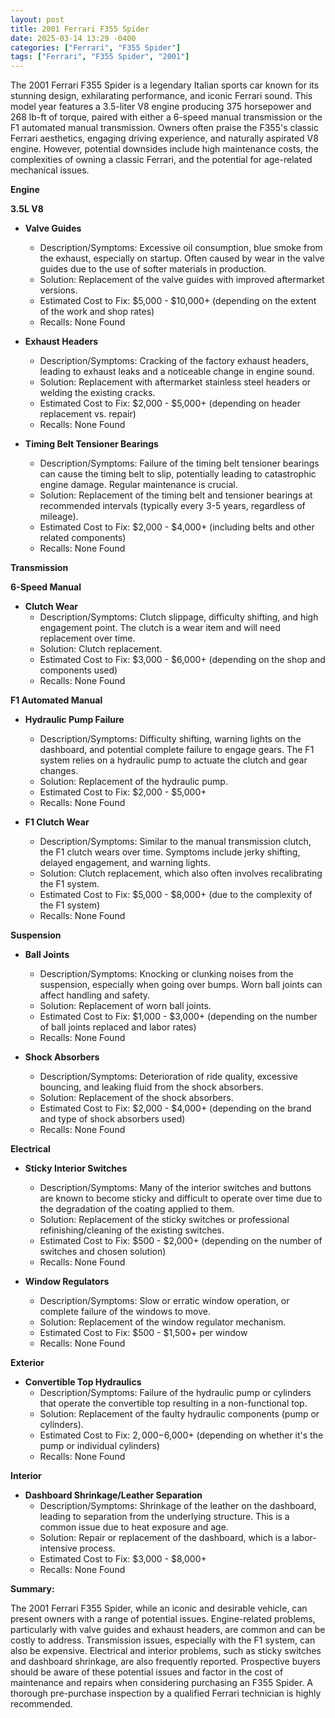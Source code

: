 ```yaml
---
layout: post
title: 2001 Ferrari F355 Spider
date: 2025-03-14 13:29 -0400
categories: ["Ferrari", "F355 Spider"]
tags: ["Ferrari", "F355 Spider", "2001"]
---
```

The 2001 Ferrari F355 Spider is a legendary Italian sports car known for its stunning design, exhilarating performance, and iconic Ferrari sound. This model year features a 3.5-liter V8 engine producing 375 horsepower and 268 lb-ft of torque, paired with either a 6-speed manual transmission or the F1 automated manual transmission. Owners often praise the F355's classic Ferrari aesthetics, engaging driving experience, and naturally aspirated V8 engine. However, potential downsides include high maintenance costs, the complexities of owning a classic Ferrari, and the potential for age-related mechanical issues.

**Engine**

**3.5L V8**

*   **Valve Guides**
    *   Description/Symptoms: Excessive oil consumption, blue smoke from the exhaust, especially on startup. Often caused by wear in the valve guides due to the use of softer materials in production.
    *   Solution: Replacement of the valve guides with improved aftermarket versions.
    *   Estimated Cost to Fix: $5,000 - $10,000+ (depending on the extent of the work and shop rates)
    *   Recalls: None Found

*   **Exhaust Headers**
    *   Description/Symptoms: Cracking of the factory exhaust headers, leading to exhaust leaks and a noticeable change in engine sound.
    *   Solution: Replacement with aftermarket stainless steel headers or welding the existing cracks.
    *   Estimated Cost to Fix: $2,000 - $5,000+ (depending on header replacement vs. repair)
    *   Recalls: None Found

*   **Timing Belt Tensioner Bearings**
    *   Description/Symptoms: Failure of the timing belt tensioner bearings can cause the timing belt to slip, potentially leading to catastrophic engine damage. Regular maintenance is crucial.
    *   Solution: Replacement of the timing belt and tensioner bearings at recommended intervals (typically every 3-5 years, regardless of mileage).
    *   Estimated Cost to Fix: $2,000 - $4,000+ (including belts and other related components)
    *   Recalls: None Found

**Transmission**

**6-Speed Manual**

*   **Clutch Wear**
    *   Description/Symptoms: Clutch slippage, difficulty shifting, and high engagement point. The clutch is a wear item and will need replacement over time.
    *   Solution: Clutch replacement.
    *   Estimated Cost to Fix: $3,000 - $6,000+ (depending on the shop and components used)
    *   Recalls: None Found

**F1 Automated Manual**

*   **Hydraulic Pump Failure**
    *   Description/Symptoms: Difficulty shifting, warning lights on the dashboard, and potential complete failure to engage gears. The F1 system relies on a hydraulic pump to actuate the clutch and gear changes.
    *   Solution: Replacement of the hydraulic pump.
    *   Estimated Cost to Fix: $2,000 - $5,000+
    *   Recalls: None Found

*   **F1 Clutch Wear**
    *   Description/Symptoms: Similar to the manual transmission clutch, the F1 clutch wears over time. Symptoms include jerky shifting, delayed engagement, and warning lights.
    *   Solution: Clutch replacement, which also often involves recalibrating the F1 system.
    *   Estimated Cost to Fix: $5,000 - $8,000+ (due to the complexity of the F1 system)
    *   Recalls: None Found

**Suspension**

*   **Ball Joints**
    *   Description/Symptoms: Knocking or clunking noises from the suspension, especially when going over bumps. Worn ball joints can affect handling and safety.
    *   Solution: Replacement of worn ball joints.
    *   Estimated Cost to Fix: $1,000 - $3,000+ (depending on the number of ball joints replaced and labor rates)
    *   Recalls: None Found

*   **Shock Absorbers**
    *   Description/Symptoms: Deterioration of ride quality, excessive bouncing, and leaking fluid from the shock absorbers.
    *   Solution: Replacement of the shock absorbers.
    *   Estimated Cost to Fix: $2,000 - $4,000+ (depending on the brand and type of shock absorbers used)
    *   Recalls: None Found

**Electrical**

*   **Sticky Interior Switches**
    *   Description/Symptoms: Many of the interior switches and buttons are known to become sticky and difficult to operate over time due to the degradation of the coating applied to them.
    *   Solution: Replacement of the sticky switches or professional refinishing/cleaning of the existing switches.
    *   Estimated Cost to Fix: $500 - $2,000+ (depending on the number of switches and chosen solution)
    *   Recalls: None Found

*   **Window Regulators**
    *   Description/Symptoms: Slow or erratic window operation, or complete failure of the windows to move.
    *   Solution: Replacement of the window regulator mechanism.
    *   Estimated Cost to Fix: $500 - $1,500+ per window
    *   Recalls: None Found

**Exterior**

*   **Convertible Top Hydraulics**
    * Description/Symptoms: Failure of the hydraulic pump or cylinders that operate the convertible top resulting in a non-functional top.
    * Solution: Replacement of the faulty hydraulic components (pump or cylinders).
    * Estimated Cost to Fix: $2,000-$6,000+ (depending on whether it's the pump or individual cylinders)
    * Recalls: None Found

**Interior**

*   **Dashboard Shrinkage/Leather Separation**
    *   Description/Symptoms: Shrinkage of the leather on the dashboard, leading to separation from the underlying structure. This is a common issue due to heat exposure and age.
    *   Solution: Repair or replacement of the dashboard, which is a labor-intensive process.
    *   Estimated Cost to Fix: $3,000 - $8,000+
    *   Recalls: None Found

**Summary:**

The 2001 Ferrari F355 Spider, while an iconic and desirable vehicle, can present owners with a range of potential issues. Engine-related problems, particularly with valve guides and exhaust headers, are common and can be costly to address. Transmission issues, especially with the F1 system, can also be expensive. Electrical and interior problems, such as sticky switches and dashboard shrinkage, are also frequently reported. Prospective buyers should be aware of these potential issues and factor in the cost of maintenance and repairs when considering purchasing an F355 Spider. A thorough pre-purchase inspection by a qualified Ferrari technician is highly recommended.

